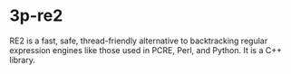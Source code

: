 # 3p-re2

RE2 is a fast, safe, thread-friendly alternative to backtracking regular expression engines like those used in PCRE, Perl, and Python. It is a C++ library.